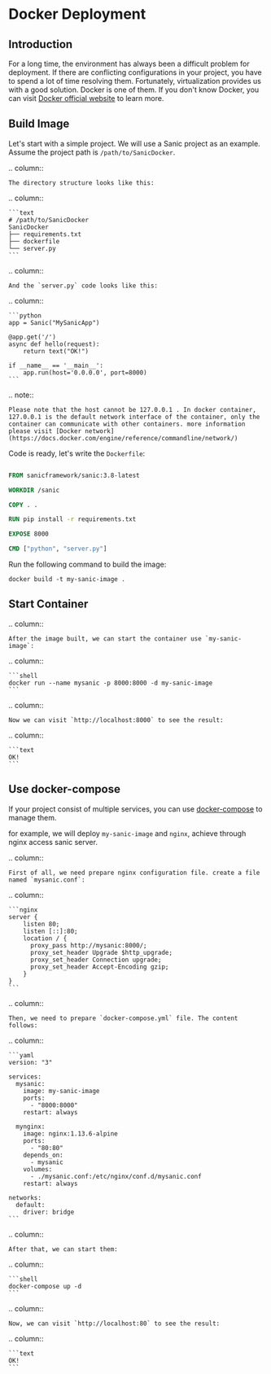 # Docker Deployment

## Introduction

For a long time, the environment has always been a difficult problem for deployment. If there are conflicting configurations in your project, you have to spend a lot of time resolving them. Fortunately, virtualization provides us with a good solution. Docker is one of them. If you don't know Docker, you can visit [Docker official website](https://www.docker.com/) to learn more.

## Build Image

Let's start with a simple project. We will use a Sanic project as an example. Assume the project path is `/path/to/SanicDocker`.

.. column::

    The directory structure looks like this:

.. column::

    ```text
    # /path/to/SanicDocker
    SanicDocker
    ├── requirements.txt
    ├── dockerfile
    └── server.py
    ```


.. column::

    And the `server.py` code looks like this:

.. column::

    ```python
    app = Sanic("MySanicApp")

    @app.get('/')
    async def hello(request):
        return text("OK!")

    if __name__ == '__main__':
        app.run(host='0.0.0.0', port=8000)
    ```



.. note:: 

    Please note that the host cannot be 127.0.0.1 . In docker container, 127.0.0.1 is the default network interface of the container, only the container can communicate with other containers. more information please visit [Docker network](https://docs.docker.com/engine/reference/commandline/network/)



Code is ready, let's write the `Dockerfile`:

```Dockerfile

FROM sanicframework/sanic:3.8-latest

WORKDIR /sanic

COPY . .

RUN pip install -r requirements.txt

EXPOSE 8000

CMD ["python", "server.py"]
```

Run the following command to build the image:

```shell
docker build -t my-sanic-image .
```

## Start Container

.. column::

    After the image built, we can start the container use `my-sanic-image`:

.. column::

    ```shell
    docker run --name mysanic -p 8000:8000 -d my-sanic-image
    ```


.. column::

    Now we can visit `http://localhost:8000` to see the result:

.. column::

    ```text
    OK!
    ```

## Use docker-compose

If your project consist of multiple services, you can use [docker-compose](https://docs.docker.com/compose/) to manage them.

for example, we will deploy `my-sanic-image` and `nginx`, achieve through nginx access sanic server.

.. column::

    First of all, we need prepare nginx configuration file. create a file named `mysanic.conf`:

.. column::

    ```nginx
    server {
        listen 80;
        listen [::]:80;
        location / {
          proxy_pass http://mysanic:8000/;
          proxy_set_header Upgrade $http_upgrade;
          proxy_set_header Connection upgrade;
          proxy_set_header Accept-Encoding gzip;
        }
    }
    ```


.. column::

    Then, we need to prepare `docker-compose.yml` file. The content follows:

.. column::

    ```yaml
    version: "3"

    services:
      mysanic:
        image: my-sanic-image
        ports:
          - "8000:8000"
        restart: always

      mynginx:
        image: nginx:1.13.6-alpine
        ports:
          - "80:80"
        depends_on:
          - mysanic
        volumes:
          - ./mysanic.conf:/etc/nginx/conf.d/mysanic.conf
        restart: always

    networks:
      default:
        driver: bridge
    ```


.. column::

    After that, we can start them:

.. column::

    ```shell
    docker-compose up -d
    ```


.. column::

    Now, we can visit `http://localhost:80` to see the result:

.. column::

    ```text
    OK!
    ```

